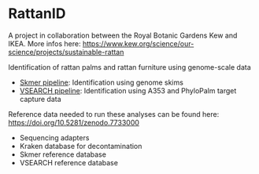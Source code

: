 # RattanID

A project in collaboration between the Royal Botanic Gardens Kew and IKEA. More infos here: https://www.kew.org/science/our-science/projects/sustainable-rattan


Identification of rattan palms and rattan furniture using genome-scale data
- [Skmer pipeline](Skmer_Pipeline): Identification using genome skims
- [VSEARCH pipeline](VSEARCH_Pipeline): Identification using A353 and PhyloPalm target capture data


Reference data needed to run these analyses can be found here: https://doi.org/10.5281/zenodo.7733000  
- Sequencing adapters
- Kraken database for decontamination
- Skmer reference database
- VSEARCH reference database
